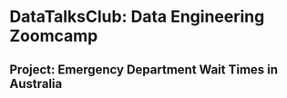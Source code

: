# DataTalksClub: Data Engineering Zoomcamp
## Project: Emergency Department Wait Times in Australia


